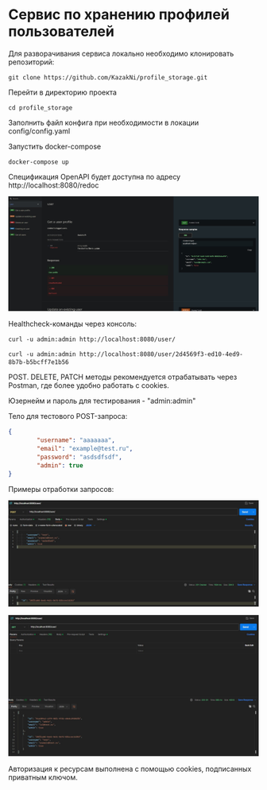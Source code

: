 # Сервис по хранению профилей пользователей

Для разворачивания сервиса локально необходимо клонировать репозиторий:
```
git clone https://github.com/KazakNi/profile_storage.git
```

Перейти в директорию проекта

```
cd profile_storage
```
Заполнить файл конфига при необходимости в локации config/config.yaml

Запустить docker-compose

```
docker-compose up
```

Спецификация OpenAPI будет доступна по адресу http://localhost:8080/redoc

<img src="https://github.com/KazakNi/profile_storage/blob/main/swagger.jpg" > </img>

Healthcheck-команды через консоль:

```
curl -u admin:admin http://localhost:8080/user/
 ```
```
curl -u admin:admin http://localhost:8080/user/2d4569f3-ed10-4ed9-8b7b-b5bcff7e1b56
```
POST. DELETE, PATCH методы рекомендуется отрабатывать через Postman, где более удобно работать с cookies.

Юзернейм и пароль для тестирования - "admin:admin"

Тело для тестового POST-запроса:

```json
{
        "username": "aaaaaaa",
        "email": "example@test.ru",
        "password": "asdsdfsdf",
        "admin": true
}
```

Примеры отработки запросов:

<img src="https://github.com/KazakNi/profile_storage/blob/main/post.jpg" > </img>

<img src="https://github.com/KazakNi/profile_storage/blob/main/get.jpg" > </img>

Авторизация к ресурсам выполнена с помощью cookies, подписанных приватным ключом.



